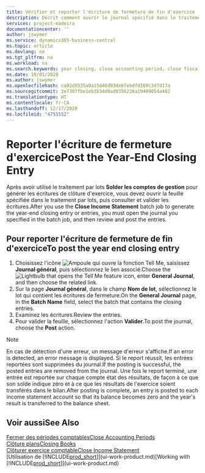 ```yaml
---
title: Vérifier et reporter l'écriture de fermeture de fin d'exercice | Microsoft Docs
description: Décrit comment ouvrir le journal spécifié dans le traitement en lot Fermer l'état des résultats, puis examiner et reporter l'écriture de fermeture de fin d'exercice.
services: project-madeira
documentationcenter: ''
author: jswymer
ms.service: dynamics365-business-central
ms.topic: article
ms.devlang: na
ms.tgt_pltfrm: na
ms.workload: na
ms.search.keywords: year closing, close accounting period, close fiscal year, bank account detailed trial balance
ms.date: 10/01/2020
ms.author: jswymer
ms.openlocfilehash: ca92d9535a9a15d46d93de6febdfd169c3d7d17a
ms.sourcegitcommit: 2e7307fbe1eb3b34d0ad9356226a19409054a402
ms.translationtype: HT
ms.contentlocale: fr-CA
ms.lasthandoff: 12/17/2020
ms.locfileid: "4755552"
---
```

# <a name="post-the-year-end-closing-entry"></a><span data-ttu-id="aa6c1-103">Reporter l'écriture de fermeture d'exercice</span><span class="sxs-lookup"><span data-stu-id="aa6c1-103">Post the Year-End Closing Entry</span></span>
<span data-ttu-id="aa6c1-104">Après avoir utilisé le traitement par lots **Solder les comptes de gestion** pour générer les écritures de clôture d'exercice, vous devez ouvrir la feuille spécifiée dans le traitement par lots, puis consulter et valider les écritures.</span><span class="sxs-lookup"><span data-stu-id="aa6c1-104">After you use the **Close Income Statement** batch job to generate the year-end closing entry or entries, you must open the journal you specified in the batch job, and then review and post the entries.</span></span>

## <a name="to-post-the-year-end-closing-entry"></a><span data-ttu-id="aa6c1-105">Pour reporter l'écriture de fermeture de fin d'exercice</span><span class="sxs-lookup"><span data-stu-id="aa6c1-105">To post the year end closing entry</span></span>
1. <span data-ttu-id="aa6c1-106">Choisissez l'icône ![Ampoule qui ouvre la fonction Tell Me](media/ui-search/search_small.png "Dites-moi ce que vous voulez faire"), saisissez **Journal général**, puis sélectionnez le lien associé.</span><span class="sxs-lookup"><span data-stu-id="aa6c1-106">Choose the ![Lightbulb that opens the Tell Me feature](media/ui-search/search_small.png "Tell me what you want to do") icon, enter **General Journal**, and then choose the related link.</span></span>
2. <span data-ttu-id="aa6c1-107">Sur la page **Journal général**, dans le champ **Nom de lot**, sélectionnez le lot qui contient les écritures de fermeture.</span><span class="sxs-lookup"><span data-stu-id="aa6c1-107">On the **General Journal** page, in the **Batch Name** field, select the batch that contains the closing entries.</span></span>
3. <span data-ttu-id="aa6c1-108">Examinez les écritures.</span><span class="sxs-lookup"><span data-stu-id="aa6c1-108">Review the entries.</span></span>
4. <span data-ttu-id="aa6c1-109">Pour valider la feuille, sélectionnez l'action **Valider**.</span><span class="sxs-lookup"><span data-stu-id="aa6c1-109">To post the journal, choose the **Post** action.</span></span>

> [!NOTE]  
>   <span data-ttu-id="aa6c1-110">En cas de détection d'une erreur, un message d'erreur s'affiche.</span><span class="sxs-lookup"><span data-stu-id="aa6c1-110">If an error is detected, an error message is displayed.</span></span> <span data-ttu-id="aa6c1-111">Si le report réussit, les entrées reportées sont supprimées du journal.</span><span class="sxs-lookup"><span data-stu-id="aa6c1-111">If the posting is successful, the posted entries are removed from the journal.</span></span> <span data-ttu-id="aa6c1-112">Une fois le report terminé, une entrée est reportée sur chaque compte état des résultats, de façon à ce que son solde indique zéro et à ce que les résultats de l'exercice soient transférés dans le bilan.</span><span class="sxs-lookup"><span data-stu-id="aa6c1-112">After posting is complete, an entry is posted to each income statement account so that its balance becomes zero and the year's result is transferred to the balance sheet.</span></span>

## <a name="see-also"></a><span data-ttu-id="aa6c1-113">Voir aussi</span><span class="sxs-lookup"><span data-stu-id="aa6c1-113">See Also</span></span>
[<span data-ttu-id="aa6c1-114">Fermer des périodes comptables</span><span class="sxs-lookup"><span data-stu-id="aa6c1-114">Close Accounting Periods</span></span>](year-close-account-periods.md)  
[<span data-ttu-id="aa6c1-115">Clôture plans</span><span class="sxs-lookup"><span data-stu-id="aa6c1-115">Closing Books</span></span>](year-close-books.md)  
[<span data-ttu-id="aa6c1-116">Clôturer exercice comptable</span><span class="sxs-lookup"><span data-stu-id="aa6c1-116">Close Income Statement</span></span>](year-close-income-statement.md)  
<span data-ttu-id="aa6c1-117">[Utilisation de [!INCLUDE[prod_short](includes/prod_short.md)]](ui-work-product.md)</span><span class="sxs-lookup"><span data-stu-id="aa6c1-117">[Working with [!INCLUDE[prod_short](includes/prod_short.md)]](ui-work-product.md)</span></span>
